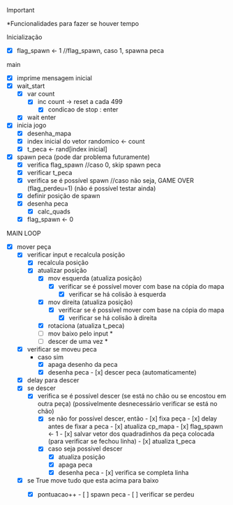 
> [!IMPORTANT]
*Funcionalidades para fazer se houver tempo

Inicialização
- [x] flag_spawn <- 1 //flag_spawn, caso 1, spawna peca

main
- [x] imprime mensagem inicial 
- [x] wait_start
	- [x] var count 
		- [x] inc count -> reset a cada 499 
			- [x] condicao de stop : enter
	- [x] wait enter
- [x] inicia jogo
	- [x] desenha_mapa
	- [x] index inicial do vetor randomico <- count
	- [x] t_peca <- rand[index inicial]
- [x] spawn peca  (pode dar problema futuramente)
	- [x] verifica flag_spawn //caso 0, skip spawn peca
	- [x] verificar t_peca
	- [x] verifica se é possível spawn //caso não seja, GAME OVER (flag_perdeu=1) (não é possível testar ainda)
	- [x] definir posição de spawn
	- [x] desenha peca
		- [x] calc_quads
	- [x] flag_spawn <- 0

MAIN LOOP
   - [x] mover peça
		- [x] verificar input e recalcula posição
			- [x] recalcula posição
			- [x] atualizar posição
				- [x] mov esquerda (atualiza posição)
					- [x] verificar se é possível mover com base na cópia do mapa
                        - [x] verificar se há colisão à esquerda
				- [x] mov direita (atualiza posição)
					- [x] verificar se é possível mover com base na cópia do mapa
                        - [x] verificar se há colisão à direita
				- [x] rotaciona (atualiza t_peca)
				- [ ] mov baixo pelo input *
				- [ ] descer de uma vez *
		- [x] verificar se moveu peca
			- caso sim	
				- [x] apaga desenho da peca
				- [x] desenha peca
	- [x] descer peca (automaticamente)
		- [x] delay para descer
        - [x] se descer
			- [x] verifica se é possível descer (se está no chão ou se encostou em outra peça) (possivelmente desnecessário verificar se está no chão)
                - [X] se não for possível descer, então
                        - [x] fixa peça
                            - [x] delay antes de fixar a peca
                            - [x] atualiza cp_mapa
                            - [x] flag_spawn <- 1
                            - [x] salvar vetor dos quadradinhos da peça colocada (para verificar se fechou linha)
                            - [x] atualiza t_peca
                - [x] caso seja possivel descer 
                    - [x] atualiza posição
                    - [x] apaga peca
                    - [x] desenha peca
	- [x] verifica se completa linha
		- [x] se True move tudo que esta acima para baixo
			- [x] pontuacao++
	- [ ] spawn peca
	- [ ] verificar se perdeu


